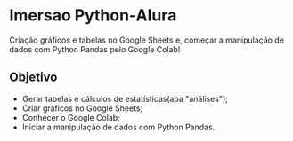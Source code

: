 # Imersao Python-Alura

Criação gráficos e tabelas no Google Sheets e, começar a manipulação de dados com Python Pandas pelo Google Colab!

## Objetivo
- Gerar tabelas e cálculos de estatísticas(aba "análises");
- Criar gráficos no Google Sheets;
- Conhecer o Google Colab;
- Iniciar a manipulação de dados com Python Pandas.
